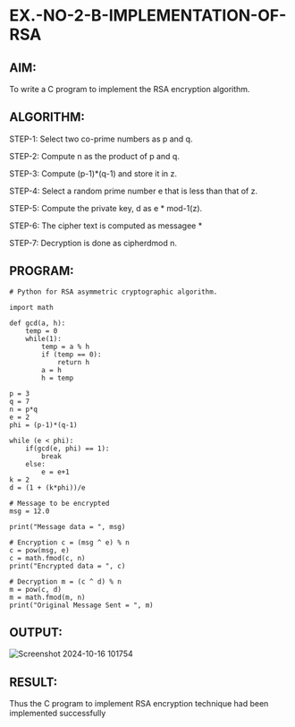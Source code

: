 # EX.-NO-2-B-IMPLEMENTATION-OF-RSA

## AIM:
  To write a C program to implement the RSA encryption algorithm.
  
## ALGORITHM:

  STEP-1: Select two co-prime numbers as p and q.
  
  STEP-2: Compute n as the product of p and q.
  
  STEP-3: Compute (p-1)*(q-1) and store it in z.
  
  STEP-4: Select a random prime number e that is less than that of z.
  
  STEP-5: Compute the private key, d as e * mod-1(z).
  
  STEP-6: The cipher text is computed as messagee *
  
  STEP-7: Decryption is done as cipherdmod n.
  
  
## PROGRAM: 
```
# Python for RSA asymmetric cryptographic algorithm.

import math

def gcd(a, h):
	temp = 0
	while(1):
		temp = a % h
		if (temp == 0):
			return h
		a = h
		h = temp

p = 3
q = 7
n = p*q
e = 2
phi = (p-1)*(q-1)

while (e < phi):
	if(gcd(e, phi) == 1):
		break
	else:
		e = e+1
k = 2
d = (1 + (k*phi))/e

# Message to be encrypted
msg = 12.0

print("Message data = ", msg)

# Encryption c = (msg ^ e) % n
c = pow(msg, e)
c = math.fmod(c, n)
print("Encrypted data = ", c)

# Decryption m = (c ^ d) % n
m = pow(c, d)
m = math.fmod(m, n)
print("Original Message Sent = ", m)
```

## OUTPUT:
![Screenshot 2024-10-16 101754](https://github.com/user-attachments/assets/18eb6326-31ad-4c1c-b4c5-91c7716e6e9b)


## RESULT:
  Thus the C program to implement RSA encryption technique had been implemented successfully
